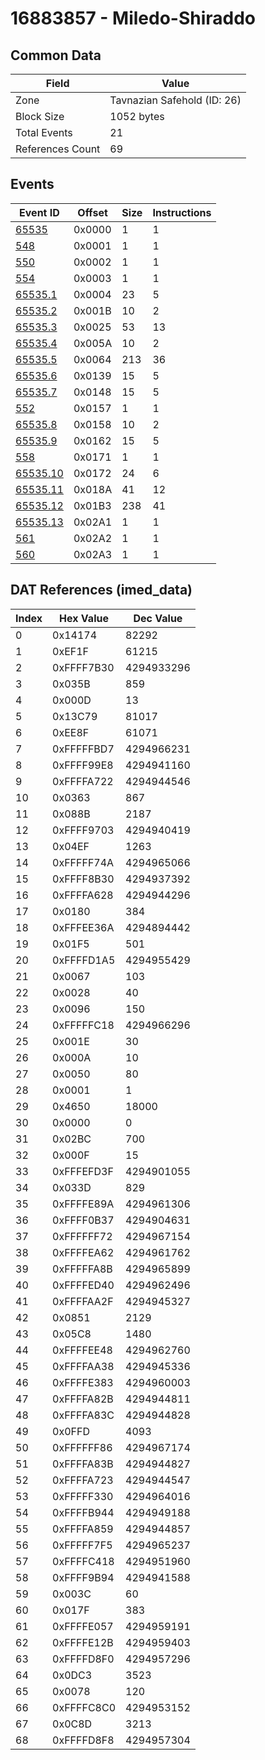 # 16883857 - Miledo-Shiraddo

## Common Data

| Field            | Value                       |
|------------------|-----------------------------|
| Zone             | Tavnazian Safehold (ID: 26) |
| Block Size       | 1052 bytes                  |
| Total Events     | 21                          |
| References Count | 69                          |

## Events

| Event ID                  | Offset   |   Size |   Instructions |
|---------------------------|----------|--------|----------------|
| [65535](./65535.md)       | 0x0000   |      1 |              1 |
| [548](./548.md)           | 0x0001   |      1 |              1 |
| [550](./550.md)           | 0x0002   |      1 |              1 |
| [554](./554.md)           | 0x0003   |      1 |              1 |
| [65535.1](./65535.1.md)   | 0x0004   |     23 |              5 |
| [65535.2](./65535.2.md)   | 0x001B   |     10 |              2 |
| [65535.3](./65535.3.md)   | 0x0025   |     53 |             13 |
| [65535.4](./65535.4.md)   | 0x005A   |     10 |              2 |
| [65535.5](./65535.5.md)   | 0x0064   |    213 |             36 |
| [65535.6](./65535.6.md)   | 0x0139   |     15 |              5 |
| [65535.7](./65535.7.md)   | 0x0148   |     15 |              5 |
| [552](./552.md)           | 0x0157   |      1 |              1 |
| [65535.8](./65535.8.md)   | 0x0158   |     10 |              2 |
| [65535.9](./65535.9.md)   | 0x0162   |     15 |              5 |
| [558](./558.md)           | 0x0171   |      1 |              1 |
| [65535.10](./65535.10.md) | 0x0172   |     24 |              6 |
| [65535.11](./65535.11.md) | 0x018A   |     41 |             12 |
| [65535.12](./65535.12.md) | 0x01B3   |    238 |             41 |
| [65535.13](./65535.13.md) | 0x02A1   |      1 |              1 |
| [561](./561.md)           | 0x02A2   |      1 |              1 |
| [560](./560.md)           | 0x02A3   |      1 |              1 |

## DAT References (imed_data)

|   Index | Hex Value   |   Dec Value |
|---------|-------------|-------------|
|       0 | 0x14174     |       82292 |
|       1 | 0xEF1F      |       61215 |
|       2 | 0xFFFF7B30  |  4294933296 |
|       3 | 0x035B      |         859 |
|       4 | 0x000D      |          13 |
|       5 | 0x13C79     |       81017 |
|       6 | 0xEE8F      |       61071 |
|       7 | 0xFFFFFBD7  |  4294966231 |
|       8 | 0xFFFF99E8  |  4294941160 |
|       9 | 0xFFFFA722  |  4294944546 |
|      10 | 0x0363      |         867 |
|      11 | 0x088B      |        2187 |
|      12 | 0xFFFF9703  |  4294940419 |
|      13 | 0x04EF      |        1263 |
|      14 | 0xFFFFF74A  |  4294965066 |
|      15 | 0xFFFF8B30  |  4294937392 |
|      16 | 0xFFFFA628  |  4294944296 |
|      17 | 0x0180      |         384 |
|      18 | 0xFFFEE36A  |  4294894442 |
|      19 | 0x01F5      |         501 |
|      20 | 0xFFFFD1A5  |  4294955429 |
|      21 | 0x0067      |         103 |
|      22 | 0x0028      |          40 |
|      23 | 0x0096      |         150 |
|      24 | 0xFFFFFC18  |  4294966296 |
|      25 | 0x001E      |          30 |
|      26 | 0x000A      |          10 |
|      27 | 0x0050      |          80 |
|      28 | 0x0001      |           1 |
|      29 | 0x4650      |       18000 |
|      30 | 0x0000      |           0 |
|      31 | 0x02BC      |         700 |
|      32 | 0x000F      |          15 |
|      33 | 0xFFFEFD3F  |  4294901055 |
|      34 | 0x033D      |         829 |
|      35 | 0xFFFFE89A  |  4294961306 |
|      36 | 0xFFFF0B37  |  4294904631 |
|      37 | 0xFFFFFF72  |  4294967154 |
|      38 | 0xFFFFEA62  |  4294961762 |
|      39 | 0xFFFFFA8B  |  4294965899 |
|      40 | 0xFFFFED40  |  4294962496 |
|      41 | 0xFFFFAA2F  |  4294945327 |
|      42 | 0x0851      |        2129 |
|      43 | 0x05C8      |        1480 |
|      44 | 0xFFFFEE48  |  4294962760 |
|      45 | 0xFFFFAA38  |  4294945336 |
|      46 | 0xFFFFE383  |  4294960003 |
|      47 | 0xFFFFA82B  |  4294944811 |
|      48 | 0xFFFFA83C  |  4294944828 |
|      49 | 0x0FFD      |        4093 |
|      50 | 0xFFFFFF86  |  4294967174 |
|      51 | 0xFFFFA83B  |  4294944827 |
|      52 | 0xFFFFA723  |  4294944547 |
|      53 | 0xFFFFF330  |  4294964016 |
|      54 | 0xFFFFB944  |  4294949188 |
|      55 | 0xFFFFA859  |  4294944857 |
|      56 | 0xFFFFF7F5  |  4294965237 |
|      57 | 0xFFFFC418  |  4294951960 |
|      58 | 0xFFFF9B94  |  4294941588 |
|      59 | 0x003C      |          60 |
|      60 | 0x017F      |         383 |
|      61 | 0xFFFFE057  |  4294959191 |
|      62 | 0xFFFFE12B  |  4294959403 |
|      63 | 0xFFFFD8F0  |  4294957296 |
|      64 | 0x0DC3      |        3523 |
|      65 | 0x0078      |         120 |
|      66 | 0xFFFFC8C0  |  4294953152 |
|      67 | 0x0C8D      |        3213 |
|      68 | 0xFFFFD8F8  |  4294957304 |
